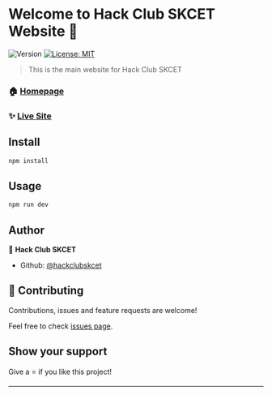 # Welcome to Hack Club SKCET Website 👋

![Version](https://img.shields.io/badge/version-0.1.0-blue.svg?cacheSeconds=2592000)
[![License: MIT](https://img.shields.io/badge/License-MIT-yellow.svg)](#)

> This is the main website for Hack Club SKCET

### 🏠 [Homepage](https://github.com/hackclubskcet/Website-V2/#readme)

### ✨ [Live Site](https://skcet.hackclub.com)

## Install

```sh
npm install
```

## Usage

```sh
npm run dev
```

## Author

👤 **Hack Club SKCET**

- Github: [@hackclubskcet](https://github.com/hackclubskcet)

## 🤝 Contributing

Contributions, issues and feature requests are welcome!

Feel free to check [issues page](https://github.com/hackclubskcet/Website-V2/issues).

## Show your support

Give a ⭐️ if you like this project!

---
